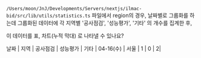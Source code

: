 `/Users/moon/JnJ/Developments/Servers/nextjs/ilmac-bid/src/lib/utils/statistics.ts` 파일에서
region의 경우, 날짜별로 그룹화를 하는데 그룹화된 데이터에 각 지역별 '공사점검', '성능평가', '기타' 의 개수를 집계한 후,

이 데이터를 표, 차트(누적 막대) 로 나타낼 수 있나요?

날짜 | 지역 | 공사점검 | 성능평가 | 기타 |
04-16(수) | 서울 | 1 | 0 | 2|